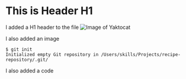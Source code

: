 # This is Header H1



I added a H1 header to the file
![Image of Yaktocat](https://octodex.github.com/images/yaktocat.png)


I also added an image

```
$ git init
Initialized empty Git repository in /Users/skills/Projects/recipe-repository/.git/
```

I also added a code
